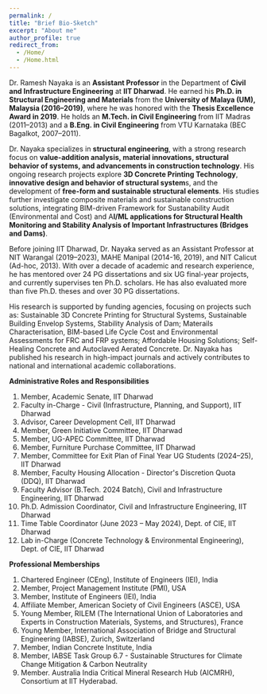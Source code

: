 ```yaml
---
permalink: /
title: "Brief Bio-Sketch"
excerpt: "About me"
author_profile: true
redirect_from: 
  - /Home/
  - /Home.html
---
```


Dr. Ramesh Nayaka is an **Assistant Professor** in the Department of **Civil and Infrastructure Engineering** at **IIT Dharwad**. He earned his **Ph.D. in Structural Engineering and Materials** from the **University of Malaya (UM), Malaysia (2016–2019)**, where he was honored with the **Thesis Excellence Award in 2019**. He holds an **M.Tech. in Civil Engineering** from IIT Madras (2011–2013) and a **B.Eng. in Civil Engineering** from VTU Karnataka (BEC Bagalkot, 2007–2011).

Dr. Nayaka specializes in **structural engineering**, with a strong research focus on **value-addition analysis, material innovations, structural behavior of systems, and advancements in construction technology**. His ongoing research projects explore **3D Concrete Printing Technology**, **innovative design and behavior of structural system**s, and the development of **free-form and sustainable structural elements**. His studies further investigate composite materials and sustainable construction solutions, integrating BIM-driven Framework for Sustanability Audit (Environmental and Cost) and A**I/ML applications for Structural Health Monitoring and Stability Analysis of Important Infrastructures (Bridges and Dams)**. 

Before joining IIT Dharwad, Dr. Nayaka served as an Assistant Professor at NIT Warangal (2019–2023), MAHE Manipal (2014-16, 2019), and NIT Calicut (Ad-hoc, 2013). With over a decade of academic and research experience, he has mentored over 24 PG dissertations and six UG final-year projects, and currently supervises ten Ph.D. scholars. He has also evaluated more than five Ph.D. theses and over 30 PG dissertations.

His research is supported by funding agencies, focusing on projects such as: Sustainable 3D Concrete Printing for Structural Systems, Sustainable Building Envelop Systems, Stability Analysis of Dam; Materails Characterisation, BIM-based Life Cycle Cost and Environmental Assessments for FRC and FRP systems; Affordable Housing Solutions; Self-Healing Concrete and Autoclaved Aerated Concrete. Dr. Nayaka has published his research in high-impact journals and actively contributes to national and international academic collaborations.

**Administrative Roles and Responsibilities**

1. Member, Academic Senate, IIT Dharwad
2. Faculty in-Charge - Civil (Infrastructure, Planning, and Support), IIT Dharwad
3. Advisor, Career Development Cell, IIT Dharwad
4. Member, Green Initiative Committee, IIT Dharwad
5. Member, UG-APEC Committee, IIT Dharwad
6. Member, Furniture Purchase Committee, IIT Dharwad
7. Member, Committee for Exit Plan of Final Year UG Students (2024–25), IIT Dharwad
8. Member, Faculty Housing Allocation - Director's Discretion Quota (DDQ), IIT Dharwad
9. Faculty Advisor (B.Tech. 2024 Batch), Civil and Infrastructure Engineering, IIT Dharwad
10. Ph.D. Admission Coordinator, Civil and Infrastructure Engineering, IIT Dharwad
11. Time Table Coordinator (June 2023 – May 2024), Dept. of CIE, IIT Dharwad
12. Lab in-Charge (Concrete Technology & Environmental Engineering), Dept. of CIE, IIT Dharwad

**Professional Memberships**
1. Chartered Engineer (CEng), Institute of Engineers (IEI), India
2. Member, Project Management Institute (PMI), USA
3. Member, Institute of Engineers (IEI), India
4. Affiliate Member, American Society of Civil Engineers (ASCE), USA
5. Young Member, RILEM (The International Union of Laboratories and Experts in Construction Materials, Systems, and Structures), France
6. Young Member, International Association of Bridge and Structural Engineering (IABSE), Zurich, Switzerland
7. Member, Indian Concrete Institute, India
8. Member, IABSE Task Group 6.7 - Sustainable Structures for Climate Change Mitigation & Carbon Neutrality
9. Member. Australia India Critical Mineral Research Hub (AICMRH), Consortium at IIT Hyderabad.


